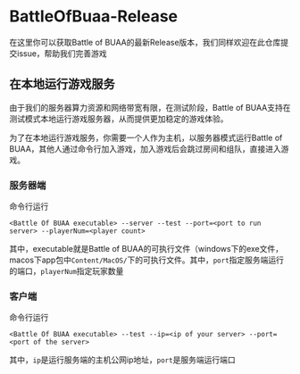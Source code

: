 # BattleOfBuaa-Release
在这里你可以获取Battle of BUAA的最新Release版本，我们同样欢迎在此仓库提交issue，帮助我们完善游戏

## 在本地运行游戏服务
由于我们的服务器算力资源和网络带宽有限，在测试阶段，Battle of BUAA支持在测试模式本地运行游戏服务器，从而提供更加稳定的游戏体验。

为了在本地运行游戏服务，你需要一个人作为主机，以服务器模式运行Battle of BUAA，其他人通过命令行加入游戏，加入游戏后会跳过房间和组队，直接进入游戏。

### 服务器端
命令行运行
```
<Battle Of BUAA executable> --server --test --port=<port to run server> --playerNum=<player count>
```
其中，executable就是Battle of BUAA的可执行文件（windows下的exe文件，macos下app包中`Content/MacOS/`下的可执行文件。其中，`port`指定服务端运行的端口，`playerNum`指定玩家数量

### 客户端
命令行运行
```
<Battle Of BUAA executable> --test --ip=<ip of your server> --port=<port of the server>
```
其中，`ip`是运行服务端的主机公网ip地址，`port`是服务端运行端口
